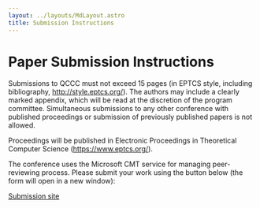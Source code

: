 ```yaml
---
layout: ../layouts/MdLayout.astro
title: Submission Instructions
---
```


# Paper Submission Instructions

Submissions to QCCC must not exceed 15 pages (in EPTCS style, including bibliography, http://style.eptcs.org/). The authors may include a clearly marked appendix, which will be read at the discretion of the program committee. Simultaneous submissions to any other conference with published proceedings or submission of previously published papers is not allowed. 

Proceedings will be published in Electronic Proceedings in Theoretical Computer Science (https://www.eptcs.org/).

The conference uses the Microsoft CMT service for managing peer-reviewing process. Please submit your work using the button below (the form will open in a new window):

<a class="btn btn-primary" href="https://cmt3.research.microsoft.com/QCCC2025" target="_blank">Submission site</a>
